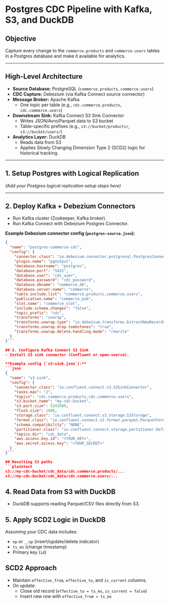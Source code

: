 # Postgres CDC Pipeline with Kafka, S3, and DuckDB

## Objective
Capture every change to the `commerce.products` and `commerce.users` tables in a Postgres database and make it available for analytics.

---

## High-Level Architecture
- **Source Database:** PostgreSQL (`commerce.products`, `commerce.users`)
- **CDC Capture:** Debezium (via Kafka Connect source connector)
- **Message Broker:** Apache Kafka  
  - One topic per table (e.g., `cdc.commerce.products`, `cdc.commerce.users`)
- **Downstream Sink:** Kafka Connect S3 Sink Connector  
  - Writes JSON/Avro/Parquet data to S3 bucket  
  - Table-specific prefixes (e.g., `s3://bucket/products/`, `s3://bucket/users/`)
- **Analytics Layer:** DuckDB  
  - Reads data from S3  
  - Applies Slowly Changing Dimension Type 2 (SCD2) logic for historical tracking.

---

## 1. Setup Postgres with Logical Replication
*(Add your Postgres logical replication setup steps here)*

---

## 2. Deploy Kafka + Debezium Connectors
- Run Kafka cluster (Zookeeper, Kafka broker).
- Run Kafka Connect with Debezium Postgres Connector.

**Example Debezium connector config (`postgres-source.json`):**
```json
{
  "name": "postgres-commerce-cdc",
  "config": {
    "connector.class": "io.debezium.connector.postgresql.PostgresConnector",
    "plugin.name": "pgoutput",
    "database.hostname": "postgres",
    "database.port": "5432",
    "database.user": "cdc_user",
    "database.password": "cdc_password",
    "database.dbname": "commerce_db",
    "database.server.name": "commerce",
    "table.include.list": "commerce.products,commerce.users",
    "publication.name": "commerce_pub",
    "slot.name": "commerce_slot",
    "include.schema.changes": "false",
    "topic.prefix": "cdc",
    "transforms": "unwrap",
    "transforms.unwrap.type": "io.debezium.transforms.ExtractNewRecordState",
    "transforms.unwrap.drop.tombstones": "true",
    "transforms.unwrap.delete.handling.mode": "rewrite"
  }
}```

## 3. Configure Kafka Connect S3 Sink
- Install S3 sink connector (Confluent or open-source).

**Example config (`s3-sink.json`):**
```json
{
  "name": "s3-sink",
  "config": {
    "connector.class": "io.confluent.connect.s3.S3SinkConnector",
    "tasks.max": "2",
    "topics": "cdc.commerce.products,cdc.commerce.users",
    "s3.bucket.name": "my-cdc-bucket",
    "s3.part.size": 5242880,
    "flush.size": 1000,
    "storage.class": "io.confluent.connect.s3.storage.S3Storage",
    "format.class": "io.confluent.connect.s3.format.parquet.ParquetFormat",
    "schema.compatibility": "NONE",
    "partitioner.class": "io.confluent.connect.storage.partitioner.DefaultPartitioner",
    "topics.dir": "cdc_data",
    "aws.access.key.id": "<YOUR_KEY>",
    "aws.secret.access.key": "<YOUR_SECRET>"
  }
}```

## Resulting S3 paths
```plaintext
s3://my-cdc-bucket/cdc_data/cdc.commerce.products/...
s3://my-cdc-bucket/cdc_data/cdc.commerce.users/...
```

## 4. Read Data from S3 with DuckDB
- DuckDB supports reading Parquet/CSV files directly from S3.


## 5. Apply SCD2 Logic in DuckDB

Assuming your CDC data includes:
- `op` or `__op` (insert/update/delete indicator)
- `ts_ms` (change timestamp)
- Primary key (`id`)


## SCD2 Approach

- Maintain `effective_from`, `effective_to`, and `is_current` columns.
- On update:
  - Close old record (`effective_to = ts_ms`, `is_current = false`)
  - Insert new row with `effective_from = ts_ms`
















